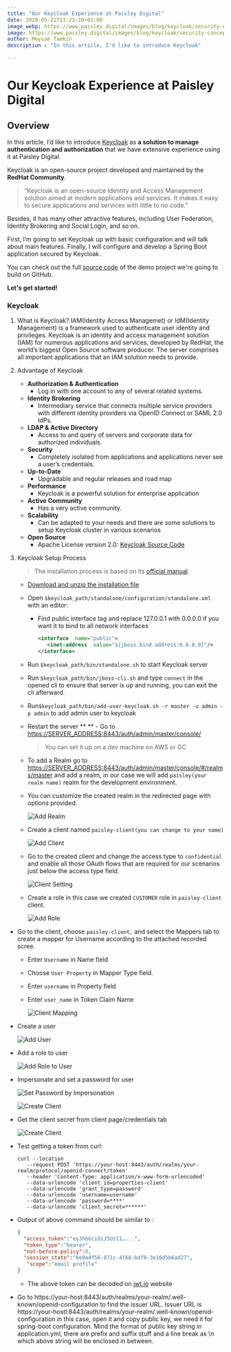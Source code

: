 ```yaml
---
title: "Our Keycloak Experience at Paisley Digital"
date: 2020-05-22T13:23:10+01:00
image_webp: https://www.paisley.digital/images/blog/keycloak/security-concept.webp
image: https://www.paisley.digital/images/blog/keycloak/security-concept.jpg
author: Meysam Tamkin
description : "In this article, I’d like to introduce Keycloak"

---
```

# Our Keycloak Experience at Paisley Digital

## Overview

In this article, I’d like to introduce [Keycloak](https://www.keycloak.org/) as **a solution to manage authentication and authorization** that we have extensive experience using it at Paisley Digital. 

Keycloak is an open-source project developed and maintained by the **RedHat Community**.

> “Keycloak is an open-source Identity and Access Management solution
> aimed at modern applications and services. It makes it easy to secure
> applications and services with little to no code.”

Besides, it has many other attractive features, including User Federation, Identity Brokering and Social Login, and so on. 

First, I’m going to set Keycloak up with basic configuration and will talk about main features.
Finally, I will configure and develop a Spring Boot application secured by Keycloak.

You can check out the full [source code](https://github.com/Paisley-Digital/genesis) of the demo project we're going to build on GitHub.

**Let's get started!**
  

### Keycloak
 1. What is Keycloak?
	IAM(Identity Access Managemet) or IdM(Identity Management) is a framework used to authenticate user identity and privileges. Keycloak is an identity and access management solution (IAM) for numerous applications and services, developed by RedHat, the world’s biggest Open Source software producer. 
	The server comprises all important applications that an IAM solution needs to provide.
	
 2. Advantage of Keycloak

	- **Authorization & Authentication**
		 - Log in with one account to any of several related systems.
	- **Identity Brokering**
		- Intermediary service that connects multiple service providers with different identity providers via OpenID Connect or SAML 2.0 IdPs.
	- **LDAP & Active Directory**
		- Access to and query of servers and corporate data for authorized individuals.
	- **Security**
		- Completely isolated from applications and applications never see a user’s credentials.
	 - **Up-to-Date**
		 - Upgradable and regular releases and road map
	 - **Performance**
		 - Keycloak is a powerful solution for enterprise application
	 - **Active Community**
		 - Has a very active community.
	 - **Scalability**
		 - Can be adapted to your needs and there are some solutions to setup Keycloak cluster in various scenarios
	 - **Open Source**
		 - Apache License version 2.0: [Keycloak Source Code](https://github.com/keycloak/keycloak)

 3. Keycloak Setup Process

	> The installation process is based on its [official manual](https://www.keycloak.org/docs/latest/getting_started/index.html).

	- [Download and unzip the installation file](https://downloads.jboss.org/keycloak/9.0.0/keycloak-9.0.0.zip)

	- Open `$keycloak_path/standalone/configuration/standalone.xml` with an editor:

		- Find public interface tag and replace 127.0.0.1 with 0.0.0.0 if you want it to bind to all network interfaces 
			```xml  
			<interface  name="public">  
			   <inet-address  value="${jboss.bind.address:0.0.0.0}"/>
			</interface>
			 ```

	- Run `$keycloak_path/bin/standalone.sh` to start Keycloak server

	- Run `$keycloak_path/bin/jboss-cli.sh` and type `connect` in the opened cli to ensure that server is up and running, you can exit the cli afterward.

	-	Run`$keycloak_path/bin/add-user-keycloak.sh -r master -u admin -p admin` to add admin user to keycloak

	- Restart the server
**
**	- Go to [https://SERVER_ADDRESS:8443/auth/admin/master/console/](https://paisley.digital:8443/auth/admin/master/console/)
		> You can set it up on a dev machine on AWS or GC
	- To add a Realm go to [https://SERVER_ADDRESS:8443/auth/admin/master/console/#/realms/master](https://paisley.digital:8443/auth/admin/master/console/) and add a realm, in our case we will add `paisley(your realm name)` realm for the development environment.

	- You can customize the created realm in the redirected page with options provided.

	    ![Add Realm](https://www.paisley.digital/images/blog/keycloak/add-realm.png#blogpost)

    - Create a client named `paisley-client(you can change to your name)`
    
        ![Add Client](https://www.paisley.digital/images/blog/keycloak/add-client.png#blogpost)

    - Go to the created client and change the access type to `confidential` and enable all those OAuth flows that are required for our scenarios just below the access type field.
        
        ![Client Setting](https://www.paisley.digital/images/blog/keycloak/client-setting.png#blogpost)
            
    - Create a role in this case we created `CUSTOMER` role in `paisley-client` client.

        ![Add Role](https://www.paisley.digital/images/blog/keycloak/add-roles.png#blogpost)
            
   - Go to the client, choose `paisley-client,` and select the Mappers tab to create a mapper for Username according to the attached recorded scree.	
      - Enter `Username` in Name field
      - Choose `User Property` in Mapper Type field.
      - Enter `username` in Property field
      - Enter `user_name` in Token Claim Name

        ![Client Mapping](https://www.paisley.digital/images/blog/keycloak/mapper-client.png#blogpost)   

   - Create a user 
        
        ![Add User](https://www.paisley.digital/images/blog/keycloak/add-user.png#blogpost)

   - Add a role to user
        
        ![Add Role to User](https://www.paisley.digital/images/blog/keycloak/user-role-mapping.png#blogpost)

   - Impersonate and set a password for user
        
        ![Set Password by Impersonation](https://www.paisley.digital/images/blog/keycloak/user-impersonate.png#blogpost)
        
        ![Create Client](https://www.paisley.digital/images/blog/keycloak/account-page.png#blogpost)

   - Get the client secret from client page/credentials tab
   
        ![Create Client](https://www.paisley.digital/images/blog/keycloak/client-credential.png#blogpost)  
     
   - Test getting a token from curl:
        ```shell script
        curl --location 
           --request POST 'https://your-host:8443/auth/realms/your-realm/protocol/openid-connect/token' 
           --header 'Content-Type: application/x-www-form-urlencoded'  
           --data-urlencode 'client_id=properties-client' 
           --data-urlencode 'grant_type=password' 
           --data-urlencode 'username=username' 
           --data-urlencode 'password=****' 
           --data-urlencode 'client_secret=******'
        ```
   - Output of above command should be similar to :
   
       ```json
      {
         "access_token":"eyJhbGciOiJSUzI1…...",
         "token_type":"bearer",
         "not-before-policy":0,
         "session_state":"6e0a4f56-871c-4f68-bdf0-3e16d5b6ad27",
          "scope":"email profile"
     }
        ```
    
        - The above token can be decoded on [jwt.io](http://jwt.io/) website

   - Go to https://your-host:8443/auth/realms/your-realm/.well-known/openid-configuration to find the issuer URL. 
     Issuer URL is https://your-hostl:8443/auth/realms/your-realm/.well-known/openid-configuration in this case, open it and copy public key, we need it for spring-boot configuration. 
     Mind the format of public key string in application.yml, there are prefix and suffix stuff and a line break as \n which above string will be enclosed in between.
    
